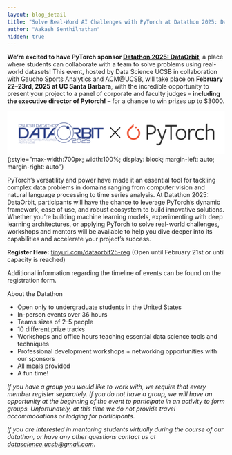 ```yaml
---
layout: blog_detail
title: "Solve Real-Word AI Challenges with PyTorch at Datathon 2025: DataOrbit"
author: "Aakash Senthilnathan" 
hidden: true
---
```


**We’re excited to have PyTorch sponsor [Datathon 2025: DataOrbit](https://dataorbit-2025.devpost.com/)**, a place where students can collaborate with a team to solve problems using real-world datasets! This event, hosted by Data Science UCSB in collaboration with Gaucho Sports Analytics and ACM@UCSB, will take place on **February 22–23rd, 2025 at UC Santa Barbara**, with the incredible opportunity to present your project to a panel of corporate and faculty judges – **including the executive director of Pytorch!** – for a chance to win prizes up to $3000.


![logo](/assets/images/datathon-2025.png){:style="max-width:700px; width:100%; display: block; margin-left: auto; margin-right: auto"}

PyTorch’s versatility and power have made it an essential tool for tackling complex data problems in domains ranging from computer vision and natural language processing to time series analysis. At Datathon 2025: DataOrbit, participants will have the chance to leverage PyTorch’s dynamic framework, ease of use, and robust ecosystem to build innovative solutions. Whether you’re building machine learning models, experimenting with deep learning architectures, or applying PyTorch to solve real-world challenges, workshops and mentors will be available to help you dive deeper into its capabilities and accelerate your project’s success.

**Register Here:** [tinyurl.com/dataorbit25-reg](http://tinyurl.com/dataorbit25-reg) (Open until February 21st or until capacity is reached) 

Additional information regarding the timeline of events can be found on the registration form.

About the Datathon



* Open only to undergraduate students in the United States
* In-person events over 36 hours
* Teams sizes of 2-5 people 
* 10 different prize tracks
* Workshops and office hours teaching essential data science tools and techniques
* Professional development workshops + networking opportunities with our sponsors
* All meals provided
* A fun time!

*If you have a group you would like to work with, we require that every member register separately. If you do not have a group, we will have an opportunity at the beginning of the event to participate in an activity to form groups. Unfortunately, at this time we do not provide travel accommodations or lodging for participants.*

*If you are interested in mentoring students virtually during the course of our datathon, or have any other questions contact us at datascience.ucsb@gmail.com.*